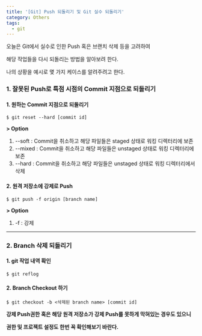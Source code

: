 ```yaml
---
title: '[Git] Push 되돌리기 및 Git 실수 되돌리기'
category: Others
tags:
  - git
---
```


오늘은 Git에서 실수로 인한 Push 혹은 브랜치 삭제 등을 고려하여

해당 작업들을 다시 되돌리는 방법을 알아보려 한다.

나의 상황을 예시로 몇 가지 케이스를 알려주려고 한다.

### 1. 잘못된 Push로 특점 시점의 Commit 지점으로 되돌리기

#### 1. 원하는 Commit 지점으로 되돌리기

```console
$ git reset --hard [commit id]
```

**> Option**

1. --soft : Commit을 취소하고 해당 파일들은 staged 상태로 워킹 디렉터리에 보존
2. --mixed : Commit을 취소하고 해당 파일들은 unstaged 상태로 워킹 디렉터리에 보존
3. --hard : Commit을 취소하고 해당 파일들은 unstaged 상태로 워킹 디렉터리에서 삭제

#### 2. 원격 저장소에 강제로 Push

```console
$ git push -f origin [branch name]
```

**> Option**

1. -f : 강제

---

### 2. Branch 삭제 되돌리기

#### 1. git 작업 내역 확인

```console
$ git reflog
```

#### 2. Branch Checkout 하기

```console
$ git checkout -b <삭제된 branch name> [commit id]
```

**강제 Push권한 혹은 해당 원격 저장소가 강제 Push를 못하게 막혀있는 경우도 있으니**

**권한 및 프로젝트 설정도 한번 꼭 확인해보기 바란다.**
